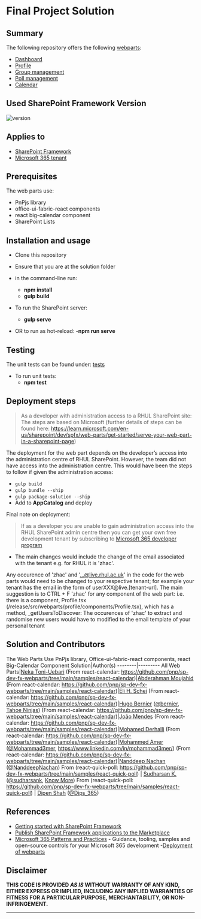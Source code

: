# Final Project Solution

## Summary
The following repository offers the following [webparts](release/src/webparts):
- [Dashboard](/release/src/webparts/dashboardApp)
- [Profile](/release/src/webparts/profile)
- [Group management](/release/src/webparts/groupManagement)
- [Poll management](/release/src/webparts/pollManagement)
- [Calendar](/release/src/webparts/calendar)

## Used SharePoint Framework Version
![version](https://img.shields.io/badge/version-1.16.1-green.svg)

## Applies to

- [SharePoint Framework](https://aka.ms/spfx)
- [Microsoft 365 tenant](https://docs.microsoft.com/en-us/sharepoint/dev/spfx/set-up-your-developer-tenant)

## Prerequisites
The web parts use:
- PnPjs library
- office-ui-fabric-react components
- react big-calendar component
- SharePoint Lists

## Installation and usage
- Clone this repository
- Ensure that you are at the solution folder
- in the command-line run:
  - **npm install**
  - **gulp build**

- To run the SharePoint server:
  - **gulp serve**
- OR to run as hot-reload:
  -**npm run serve**

## Testing
The unit tests can be found under:
[tests](/release/src/tests)

- To run unit tests:
  - **npm test**

## Deployment steps
> As a developer with administration access to a RHUL SharePoint site:
The steps are based on Microsoft (further details of steps can be found here: https://learn.microsoft.com/en-us/sharepoint/dev/spfx/web-parts/get-started/serve-your-web-part-in-a-sharepoint-page)

The deployment for the web part depends on the developer’s access into the administration centre of RHUL SharePoint. However, the team did not have access into the administration centre. This would have been the steps to follow if given the administration access:

  - `gulp build`
  - `gulp bundle --ship`
  - `gulp package-solution --ship`
  - Add to **AppCatalog** and deploy

Final note on deployment:
> If as a developer you are unable to gain administration access into the RHUL SharePoint admin centre then you can get your own free development tenant by subscribing to [Microsoft 365 developer program](http://aka.ms/o365devprogram)
- The main changes would include the change of the email associated with the tenant e.g. for RHUL it is 'zhac'.

Any occurence of 'zhac' and '...@live.rhul.ac.uk' in the code for the web parts would need to be changed to your respective tenant; for example your tenant has the email in the form of userXXX@live.[tenant-url].
The main suggestion is to CTRL + F 'zhac' for any component of the web part: 
i.e. there is a component, Profile.tsx (/release/src/webparts/profile/components/Profile.tsx), which has a method, _getUsersToDiscover:
The occurences of 'zhac' to extract and randomise new users would have to modified to the email template of your personal tenant


## Solution and Contributors
The Web Parts Use PnPjs library, Office-ui-fabric-react components, react Big-Calendar Component
Solution|Author(s)
--------|---------
All Web Parts|[Neka Toni-Uebari](https://gitlab.cim.rhul.ac.uk/zhac032)
(From react-calendar: https://github.com/pnp/sp-dev-fx-webparts/tree/main/samples/react-calendar)|[Abderahman Moujahid](https://github.com/Abderahman88)
(From react-calendar: https://github.com/pnp/sp-dev-fx-webparts/tree/main/samples/react-calendar)|[Eli H. Schei](https://github.com/Eli-Schei)
(From react-calendar: https://github.com/pnp/sp-dev-fx-webparts/tree/main/samples/react-calendar)|[Hugo Bernier](https://github.com/hugoabernier) ([@bernier](https://twitter.com/bernierh), [Tahoe Ninjas](https://tahoeninjas.blog/))
(From react-calendar: https://github.com/pnp/sp-dev-fx-webparts/tree/main/samples/react-calendar)|[João Mendes](https://github.com/joaojmendes)
(From react-calendar: https://github.com/pnp/sp-dev-fx-webparts/tree/main/samples/react-calendar)|[Mohamed Derhalli](https://github.com/derhallim)
(From react-calendar: https://github.com/pnp/sp-dev-fx-webparts/tree/main/samples/react-calendar)|[Mohammed Amer](https://github.com/mohammadamer) ([@Mohammad3mer](https://twitter.com/Mohammad3mer), https://www.linkedin.com/in/mohammad3mer/)
(From react-calendar: https://github.com/pnp/sp-dev-fx-webparts/tree/main/samples/react-calendar)|[Nanddeep Nachan](https://github.com/nanddeepn) ([@NanddeepNachan](https://twitter.com/NanddeepNachan))
From (react-quick-poll: https://github.com/pnp/sp-dev-fx-webparts/tree/main/samples/react-quick-poll) | [Sudharsan K.](https://github.com/sudharsank) ([@sudharsank](https://twitter.com/sudharsank), [Know More](https://spknowledge.com/))
From (react-quick-poll: https://github.com/pnp/sp-dev-fx-webparts/tree/main/samples/react-quick-poll) | [Dipen Shah](https://github.com/dips365) ([@Dips_365](https://twitter.com/Dips_365))

## References
- [Getting started with SharePoint Framework](https://docs.microsoft.com/en-us/sharepoint/dev/spfx/set-up-your-developer-tenant)
- [Publish SharePoint Framework applications to the Marketplace](https://docs.microsoft.com/en-us/sharepoint/dev/spfx/publish-to-marketplace-overview)
- [Microsoft 365 Patterns and Practices](https://aka.ms/m365pnp) - Guidance, tooling, samples and open-source controls for your Microsoft 365 development
-[Deployment of webparts](https://learn.microsoft.com/en-us/sharepoint/dev/spfx/web-parts/get-started/serve-your-web-part-in-a-sharepoint-page)

## Disclaimer

**THIS CODE IS PROVIDED _AS IS_ WITHOUT WARRANTY OF ANY KIND, EITHER EXPRESS OR IMPLIED, INCLUDING ANY IMPLIED WARRANTIES OF FITNESS FOR A PARTICULAR PURPOSE, MERCHANTABILITY, OR NON-INFRINGEMENT.**

---